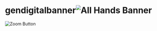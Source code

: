 # gendigitalbanner![All Hands Banner](https://user-images.githubusercontent.com/117762723/200631787-5f367398-7c3d-4f8b-b568-80596e827ec7.png)
![Zoom Button](https://user-images.githubusercontent.com/117762723/200657308-50029354-d80e-4715-a096-ade7bb852c07.png)
